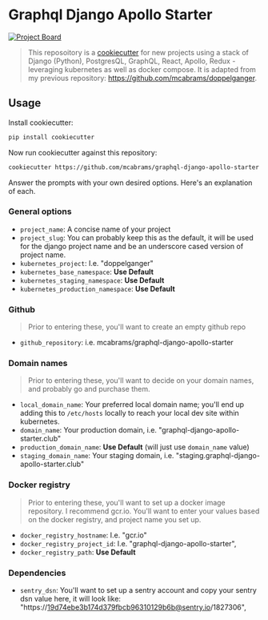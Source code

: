 # Graphql Django Apollo Starter
[![Project Board](https://img.shields.io/badge/project%20board-%20-green.svg)](https://github.com/mcabrams/graphql-django-apollo-starter/projects/1)

> This reposoitory is a [cookiecutter](https://github.com/cookiecutter/cookiecutter) for new projects using a stack of Django (Python), PostgresQL, GraphQL, React, Apollo, Redux - leveraging kubernetes as well as docker compose. It is adapted from my previous repository: https://github.com/mcabrams/doppelganger.

## Usage

Install cookiecutter:
```sh
pip install cookiecutter
```

Now run cookiecutter against this repository:
```sh
cookiecutter https://github.com/mcabrams/graphql-django-apollo-starter
```

Answer the prompts with your own desired options. Here's an explanation of each.

### General options
- `project_name`: A concise name of your project
- `project_slug`: You can probably keep this as the default, it will be used for the django project name and be an underscore cased version of project name.
- `kubernetes_project`: I.e. "doppelganger"
- `kubernetes_base_namespace`: **Use Default**
- `kubernetes_staging_namespace`: **Use Default**
- `kubernetes_production_namespace`: **Use Default**

### Github
> Prior to entering these, you'll want to create an empty github repo

- `github_repository`: i.e. mcabrams/graphql-django-apollo-starter

### Domain names
> Prior to entering these, you'll want to decide on your domain names, and probably go and purchase them.

- `local_domain_name`: Your preferred local domain name; you'll end up adding this to `/etc/hosts` locally to reach your local dev site within kubernetes.
- `domain_name`: Your production domain, i.e. "graphql-django-apollo-starter.club"
- `production_domain_name`: **Use Default** (will just use `domain_name` value)
- `staging_domain_name`: Your staging domain, i.e. "staging.graphql-django-apollo-starter.club"


### Docker registry
> Prior to entering these, you'll want to set up a docker image repository. I recommend gcr.io.  You'll want to enter your values based on the docker registry, and project name you set up.

- `docker_registry_hostname`: I.e. "gcr.io"
- `docker_registry_project_id`: I.e. "graphql-django-apollo-starter",
- `docker_registry_path`: **Use Default**


### Dependencies
- `sentry_dsn`: You'll want to set up a sentry account and copy your sentry dsn value here, it will look like: "https://19d74ebe3b174d379fbcb96310129b6b@sentry.io/1827306",
